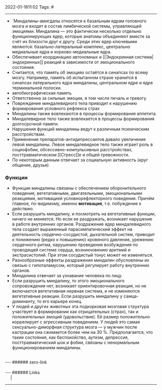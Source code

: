 2022-01-1611:02
Tags: #

---
- `Миндалины-амигдалы относятся к базальным ядрам головного мозга и входят в состав лимбической системы, управляющей эмоциями. Миндалина — это фактически несколько отдельно функционирующих ядер, которые анатомы объединяют вместе за счёт их близости друг к другу. Среди этих ядер ключевыми являются: базально-латеральный комплекс, центрально медиальные ядра и корково-медиальные ядра.
- Обеспечивает координацию автономных и [[Эндокринная система|эндокринных]] реакций в зависимости от эмоционального состояния.
- Считается, что память об эмоциях остаётся в синапсах по всему мозгу. Например, память об испытанном страхе хранится в синапсах латерального ядра миндалины, центральном ядре и ядре терминальной полоски.
- автобиографическая память
- Ответственна за сильные эмоции, в том числе печаль и тревогу.
- Повреждение миндалевидного тела приводит к нарушению формирования условного рефлекса страх
- Миндалины также вовлекаются в процессы формирования аппетита.
- Миндалевидное тело также вовлекается в процессы формирования долгосрочной памяти.
- Нарушения функций миндалины ведут к различным психическим расстройствам.
- Применение препаратов-антидепрессантов давало увеличение левой миндалины. Левое миндалевидное тело также играет роль в социофобии, обсессивно-компульсивных расстройствах, посттравматическом [[Стресс]]е и общей тревожности. 
- По некоторым данным отвечает за социальную активность (круг общение, друзья)
### Функции
- Функции миндалины связаны с обеспечением оборонительного поведения, вегетативными, двигательными, эмоциональными реакциями, мотивацией условнорефлекторного поведения. Причём главное, по-видимому, именно **мотивация**, т.е. побуждение к действию.
- Если разрушить миндалину, и посмотреть на вегетативные функции, ничего не меняется. Но если ее раздражать, возникает нарушение  в работе внутренних органов. Раздражение ядер миндалевидного тела создает выраженный парасимпатический эффект на деятельность сердечно-сосудистой, дыхательной систем, приводит к понижению (редко к повышению) кровяного давления, урежению сердечного ритма, нарушению проведения возбуждения по проводящей системе сердца, возникновению аритмий и экстрасистолий. При этом сосудистый тонус может не изменяться.
- Разнообразные эффекты раздражения миндалин обусловлены их связью с гипоталамусом, который регулирует работу внутренних органов.
- Миндалина отвечает за узнавание человека по лицу.
- Если разрушить миндалину, то этого эмоционального сопровождения нет, возникает ориентировочная реакция, но не включается вегетативная нервная система, и не изменяются вегетативные реакции. Если разрушить миндалину у самца-доминанту, то его карьере конец.
- У людей и других животных эта подкорковая мозговая структура участвует в формировании как отрицательных (страх), так и положительных эмоций (удовольствие). Её размер положительно коррелирует с агрессивным поведением. У людей это самая сексуально-диморфная структура мозга — у мужчин после кастрации она сжимается более чем на 30 %. Предполагается, что такие состояния, как беспокойство, аутизм, депрессия, посттравматический шок и фобии, связаны с ненормальным функционированием миндалины.

</br>
---
###### zero-link </br>

</br>
---
###### Links </br>
 &emsp; | &emsp; 


---
